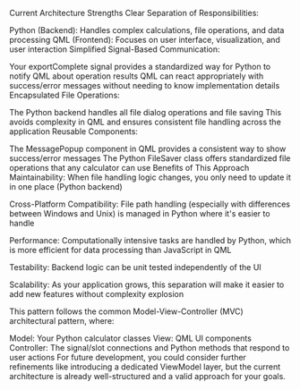 Current Architecture Strengths
Clear Separation of Responsibilities:

Python (Backend): Handles complex calculations, file operations, and data processing
QML (Frontend): Focuses on user interface, visualization, and user interaction
Simplified Signal-Based Communication:

Your exportComplete signal provides a standardized way for Python to notify QML about operation results
QML can react appropriately with success/error messages without needing to know implementation details
Encapsulated File Operations:

The Python backend handles all file dialog operations and file saving
This avoids complexity in QML and ensures consistent file handling across the application
Reusable Components:

The MessagePopup component in QML provides a consistent way to show success/error messages
The Python FileSaver class offers standardized file operations that any calculator can use
Benefits of This Approach
Maintainability: When file handling logic changes, you only need to update it in one place (Python backend)

Cross-Platform Compatibility: File path handling (especially with differences between Windows and Unix) is managed in Python where it's easier to handle

Performance: Computationally intensive tasks are handled by Python, which is more efficient for data processing than JavaScript in QML

Testability: Backend logic can be unit tested independently of the UI

Scalability: As your application grows, this separation will make it easier to add new features without complexity explosion

This pattern follows the common Model-View-Controller (MVC) architectural pattern, where:

Model: Your Python calculator classes
View: QML UI components
Controller: The signal/slot connections and Python methods that respond to user actions
For future development, you could consider further refinements like introducing a dedicated ViewModel layer, but the current architecture is already well-structured and a valid approach for your goals.